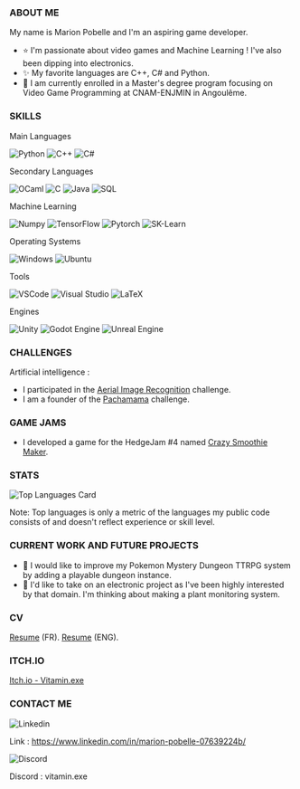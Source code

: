 ### ABOUT ME

My name is Marion Pobelle and I'm an aspiring game developer.
- ⭐ I'm passionate about video games and Machine Learning ! I've also been dipping into electronics.
- ✨ My favorite languages are C++, C# and Python.
- 🌻 I am currently enrolled in a Master's degree program focusing on Video Game Programming at CNAM-ENJMIN in Angoulême.

### SKILLS

Main Languages

![ Python ](https://img.shields.io/badge/Python-3776AB?style=for-the-badge&logo=python&logoColor=white)
![ C++ ](https://img.shields.io/badge/C++-CC0000?style=for-the-badge&logo=c%2B%2B)
![ C# ](https://img.shields.io/badge/CSharp-00599C?style=for-the-badge&logo=c-sharp)

Secondary Languages

![ OCaml ](https://img.shields.io/static/v1?style=for-the-badge&message=OCaml&color=EC6813&logo=OCaml&logoColor=FFFFFF&label=)
![ C ](https://img.shields.io/static/v1?style=for-the-badge&message=C&color=222222&logo=C&logoColor=white&label=)
![ Java ](https://img.shields.io/badge/Java-ED8B00?style=for-the-badge&logo=java&logoColor=white)
![ SQL ](https://img.shields.io/badge/SQLite-07405E?style=for-the-badge&logo=sqlite&logoColor=white)

Machine Learning

![ Numpy ](https://img.shields.io/badge/Numpy-013243?style=for-the-badge&logo=numpy)
![ TensorFlow ](https://img.shields.io/badge/TensorFlow-FF6F00?style=for-the-badge&logo=tensorflow&logoColor=white)
![ Pytorch ](https://img.shields.io/static/v1?style=for-the-badge&message=PyTorch&color=EE4C2C&logo=PyTorch&logoColor=FFFFFF&label=)
![ SK-Learn ](https://img.shields.io/static/v1?style=for-the-badge&message=scikit-learn&color=222222&logo=scikit-learn&logoColor=white&label=)

Operating Systems

![ Windows ](https://img.shields.io/badge/Windows-0078D6?style=for-the-badge&logo=windows)
![ Ubuntu ](https://img.shields.io/badge/Ubuntu-E95420?style=for-the-badge&logo=ubuntu&logoColor=white)

Tools

![ VSCode ](https://img.shields.io/badge/VSCode-007ACC?style=for-the-badge&logo=visual-studio-code)
![ Visual Studio ](https://camo.githubusercontent.com/fd60f44029161b7287b32f4986ef98f1caa6705355d8df6d14db7de0b50a89ba/68747470733a2f2f696d672e736869656c64732e696f2f7374617469632f76313f7374796c653d666f722d7468652d6261646765266d6573736167653d56697375616c2b53747564696f26636f6c6f723d354332443931266c6f676f3d56697375616c2b53747564696f266c6f676f436f6c6f723d464646464646266c6162656c3d)
![ LaTeX ](https://img.shields.io/badge/LaTeX-008080?style=for-the-badge&logo=latex)

Engines

![ Unity ](https://camo.githubusercontent.com/8aae5dbd832e95257221aa7d91cfbc12ffe75dbb9be591b5dbb5cf7ef7b73f21/68747470733a2f2f696d672e736869656c64732e696f2f7374617469632f76313f7374796c653d666f722d7468652d6261646765266d6573736167653d556e69747926636f6c6f723d323232323232266c6f676f3d556e697479266c6f676f436f6c6f723d464646464646266c6162656c3d)
![ Godot Engine ](https://camo.githubusercontent.com/9dcbac88772fbbeb4040b6622cab46a8ebba267a638bf9b0c7a47de146776e92/68747470733a2f2f696d672e736869656c64732e696f2f7374617469632f76313f7374796c653d666f722d7468652d6261646765266d6573736167653d476f646f742b456e67696e6526636f6c6f723d343738434246266c6f676f3d476f646f742b456e67696e65266c6f676f436f6c6f723d464646464646266c6162656c3d)
![ Unreal Engine](https://camo.githubusercontent.com/956d486e1f3978c70f48bff598d03dae7fd6eab4f3be277364e35245e4e02869/68747470733a2f2f696d672e736869656c64732e696f2f7374617469632f76313f7374796c653d666f722d7468652d6261646765266d6573736167653d556e7265616c2b456e67696e6526636f6c6f723d304531313238266c6f676f3d556e7265616c2b456e67696e65266c6f676f436f6c6f723d464646464646266c6162656c3d)

### CHALLENGES

Artificial intelligence :
- I participated in the [Aerial Image Recognition](https://codalab.lisn.upsaclay.fr/competitions/573) challenge.
- I am a founder of the [Pachamama](https://codalab.lisn.upsaclay.fr/competitions/1447) challenge.

### GAME JAMS

- I developed a game for the HedgeJam #4 named [Crazy Smoothie Maker](https://maerys.itch.io/crazy-smoothie-maker).


### STATS

![Top Languages Card](https://github-readme-stats.vercel.app/api/top-langs/?username=marionpobelle&layout=compact)

Note: Top languages is only a metric of the languages my public code consists of and doesn't reflect experience or skill level.


### CURRENT WORK AND FUTURE PROJECTS

- 🌱 I would like to improve my Pokemon Mystery Dungeon TTRPG system by adding a playable dungeon instance.
- 🌱 I'd like to take on an electronic project as I've been highly interested by that domain. I'm thinking about making a plant monitoring system.

### CV

[Resume](https://github.com/marionpobelle/marionpobelle/files/11338075/CV_Marion_Pobelle_Safe.pdf) (FR).
[Resume](https://github.com/marionpobelle/marionpobelle/blob/main/Resume_Marion_Pobelle_English.pdf) (ENG).

### ITCH.IO

[Itch.io - Vitamin.exe](https://vitaminexe.itch.io/)

### CONTACT ME

![ Linkedin ](https://img.shields.io/badge/LinkedIn-0077B5?style=for-the-badge&logo=linkedin&logoColor=white)

Link : https://www.linkedin.com/in/marion-pobelle-07639224b/

![ Discord ](https://camo.githubusercontent.com/596357d8b52257c282f713b78daa05587ee258c2822b1738be87afe6bcce92da/68747470733a2f2f696d672e736869656c64732e696f2f7374617469632f76313f7374796c653d666f722d7468652d6261646765266d6573736167653d446973636f726426636f6c6f723d353836354632266c6f676f3d446973636f7264266c6f676f436f6c6f723d464646464646266c6162656c3d)

Discord : vitamin.exe

